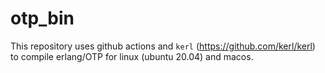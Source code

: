 # otp_bin
This repository uses github actions and `kerl` (https://github.com/kerl/kerl) to compile erlang/OTP for linux (ubuntu 20.04) and macos.
